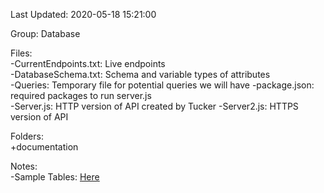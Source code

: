 Last Updated: 2020-05-18 15:21:00  

Group: Database  

Files:    
-CurrentEndpoints.txt: Live endpoints  
-DatabaseSchema.txt: Schema and variable types of attributes  
-Queries: Temporary file for potential queries we will have
-package.json: required packages to run server.js  
-Server.js: HTTP version of API created by Tucker
-Server2.js: HTTPS version of API

Folders:  
+documentation  



Notes:  
-Sample Tables: [Here](https://docs.google.com/spreadsheets/d/1j1Wm9OV97Zx57H-bgJQSSP131dGa5u4MpY_m55ZCU44/edit?usp=sharing)
